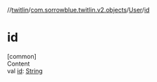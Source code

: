 //[twitlin](../../index.md)/[com.sorrowblue.twitlin.v2.objects](../index.md)/[User](index.md)/[id](id.md)



# id  
[common]  
Content  
val [id](id.md): [String](https://kotlinlang.org/api/latest/jvm/stdlib/kotlin/-string/index.html)  



